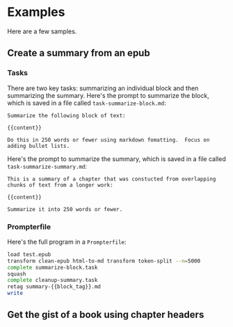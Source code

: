 # Examples

Here are a few samples.

## Create a summary from an epub

### Tasks

There are two key tasks: summarizing an individual block and then summarizing the summary. Here's the prompt to summarize the block, which is saved in a file called `task-summarize-block.md`:

```jinja
Summarize the following block of text:

{{content}}

Do this in 250 words or fewer using markdown fomatting.  Focus on adding bullet lists.
```

Here's the prompt to summarize the summary, which is saved in a file called `task-summarize-summary.md`:

```jinja
This is a summary of a chapter that was constucted from overlapping chunks of text from a longer work:

{{content}}

Summarize it into 250 words or fewer.
```

### Prompterfile

Here's the full program in a `Prompterfile`:

```sh
load test.epub
transform clean-epub html-to-md transform token-split --n=5000
complete summarize-block.task
squash
complete cleanup-summary.task
retag summary-{{block_tag}}.md
write
```

## Get the gist of a book using chapter headers
